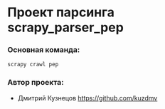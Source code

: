# Проект парсинга scrapy_parser_pep

### Основная команда:
```
scrapy crawl pep
```

### Автор проекта:
- Дмитрий Кузнецов 
https://github.com/kuzdmv